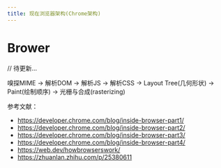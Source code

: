 ```yaml
---
title: 现在浏览器架构(Chrome架构)
---
```


# Brower
// 待更新...

嗅探MIME -> 解析DOM -> 解析JS -> 解析CSS -> Layout Tree(几何形状) -> Paint(绘制顺序) -> 光栅与合成(rasterizing)

参考文献：
- https://developer.chrome.com/blog/inside-browser-part1/
- https://developer.chrome.com/blog/inside-browser-part2/
- https://developer.chrome.com/blog/inside-browser-part3/
- https://developer.chrome.com/blog/inside-browser-part4/
- https://web.dev/howbrowserswork/
- https://zhuanlan.zhihu.com/p/25380611